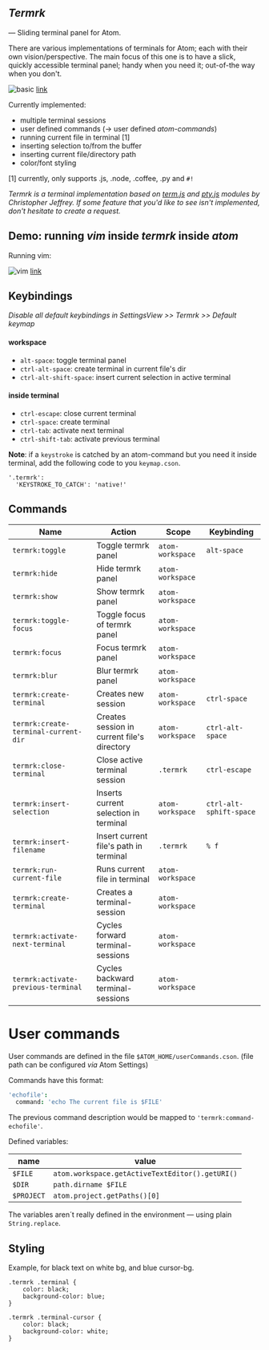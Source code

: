 
## *Termrk*
― Sliding terminal panel for Atom.

There are various implementations of terminals for Atom; each with their own
vision/perspective. The main focus of this one is to have a slick, quickly
accessible terminal panel; handy when you need it; out-of-the way when you
don't.

![basic](http://raw.githubusercontent.com/romgrk/termrk/master/static/out.gif)
[link](http://raw.githubusercontent.com/romgrk/termrk/master/static/out.gif)

Currently implemented:
- multiple terminal sessions
- user defined commands (→ user defined *atom-commands*)
- running current file in terminal [1]
- inserting selection to/from the buffer
- inserting current file/directory path
- color/font styling

[1] currently, only supports .js, .node, .coffee, .py and `#!`

*Termrk is a terminal implementation based on [term.js][term] and [pty.js][pty] modules by Christopher Jeffrey.*
*If some feature that you'd like to see isn't implemented, don't hesitate to create a request.*

## Demo: running *vim* inside *termrk* inside *atom*

Running vim:

![vim](http://raw.githubusercontent.com/romgrk/termrk/master/static/vim.gif)
[link](http://raw.githubusercontent.com/romgrk/termrk/master/static/vim.gif)

## Keybindings

*Disable all default keybindings in SettingsView >> Termrk >> Default keymap*

#### workspace

- `alt-space`:      toggle terminal panel
- `ctrl-alt-space`: create terminal in current file's dir
- `ctrl-alt-shift-space`: insert current selection in active terminal

#### inside terminal

- `ctrl-escape`:    close current terminal
- `ctrl-space`:     create terminal
- `ctrl-tab`:       activate next terminal
- `ctrl-shift-tab`: activate previous terminal

**Note**: if a `keystroke` is catched by an atom-command but you need it inside terminal, add the following code to you `keymap.cson`.

```
'.termrk':
  'KEYSTROKE_TO_CATCH': 'native!'
```

## Commands

| Name                                 | Action                                      | Scope            | Keybinding              |
| ----                                 | ----                                        | ----             | ----                    |
| `termrk:toggle`                      | Toggle termrk panel                         | `atom-workspace` | `alt-space`             |
| `termrk:hide`                        | Hide termrk panel                           | `atom-workspace` |                         |
| `termrk:show`                        | Show termrk panel                           | `atom-workspace` |                         |
| `termrk:toggle-focus`                | Toggle focus of termrk panel                | `atom-workspace` |                         |
| `termrk:focus`                       | Focus termrk panel                          | `atom-workspace` |                         |
| `termrk:blur`                        | Blur termrk panel                           | `atom-workspace` |                         |
| `termrk:create-terminal`             | Creates new session                         | `atom-workspace` | `ctrl-space`            |
| `termrk:create-terminal-current-dir` | Creates session in current file's directory | `atom-workspace` | `ctrl-alt-space`        |
| `termrk:close-terminal`              | Close active terminal session               | `.termrk`        | `ctrl-escape`           |
| `termrk:insert-selection`            | Inserts current selection in terminal       | `atom-workspace` | `ctrl-alt-sphift-space` |
| `termrk:insert-filename`             | Insert current file's path in terminal      | `.termrk`        | `% f`                   |
| `termrk:run-current-file`            | Runs current file in terminal               | `atom-workspace` |                         |
| `termrk:create-terminal`             | Creates a terminal-session                  | `atom-workspace` |                         |
| `termrk:activate-next-terminal`      | Cycles forward terminal-sessions            | `atom-workspace` |                         |
| `termrk:activate-previous-terminal`  | Cycles backward terminal-sessions           | `atom-workspace` |                         |

# User commands

User commands are defined in the file `$ATOM_HOME/userCommands.cson`.
(file path can be configured *via* Atom Settings)

Commands have this format:

```coffeescript
'echofile':
  command: 'echo The current file is $FILE'
```
The previous command description would be mapped to `'termrk:command-echofile'`.

Defined variables:

| name       | value                                           |
| --         | --                                              |
| `$FILE`    | `atom.workspace.getActiveTextEditor().getURI()` |
| `$DIR`     | `path.dirname $FILE`                            |
| `$PROJECT` | `atom.project.getPaths()[0]`                    |

The variables aren´t really defined in the environment — using plain `String.replace`.

## Styling

Example, for black text on white bg, and blue cursor-bg.

```less
.termrk .terminal {
    color: black;
    background-color: blue;
}

.termrk .terminal-cursor {
    color: black;
    background-color: white;
}
```

[term]: https://github.com/chjj/term.js
[pty]:  https://github.com/chjj/pty.js
<!-- lang: coffee -->
